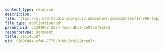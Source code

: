 ```yaml
---
content_type: resource
description: ''
file: https://ol-ocw-studio-app-qa.s3.amazonaws.com/courses/18-996-topics-in-theoretical-computer-science-internet-research-problems-spring-2002/51d9f4d4ef8677753fb99c92894ced7c_lec14.pdf
file_type: application/pdf
parent_uid: c33489e2-2524-4cec-db71-3e9f5ef8529d
resourcetype: Document
title: lec14.pdf
uid: 51d9f4d4-ef86-7775-3fb9-9c92894ced7c
---
```

